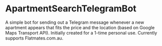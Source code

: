 # ApartmentSearchTelegramBot
A simple bot for sending out a Telegram message whenever a new apartment appears that fits the price and the location (based on Google Maps Transport API). Initially created for a 1-time personal use. Currently supports Flatmates.com.au.
